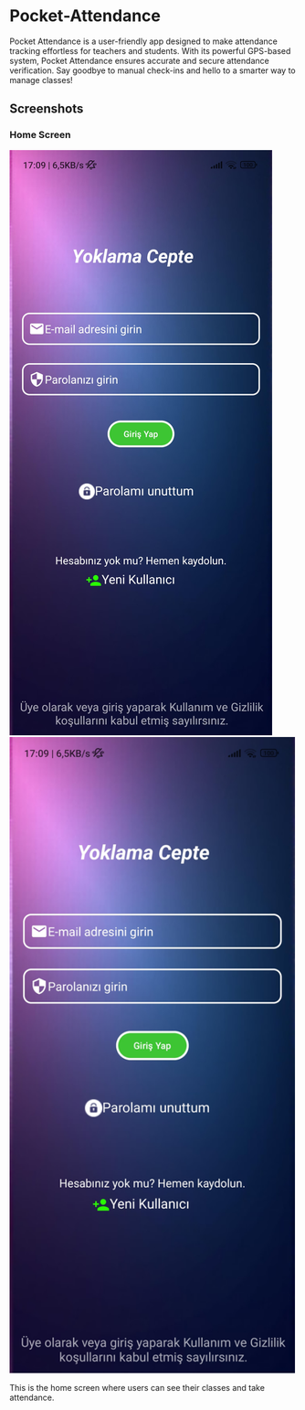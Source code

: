 # Pocket-Attendance
Pocket Attendance is a user-friendly app designed to make attendance tracking effortless for teachers and students. With its powerful GPS-based system, Pocket Attendance ensures accurate and secure attendance verification. Say goodbye to manual check-ins and hello to a smarter way to manage classes!

## Screenshots

### Home Screen
![Ana Sayfa](images/Screenshot_2025-01-09-17-09-41-961_com.example.yoklamaceptever3.jpg)
<img src="images/Screenshot_2025-01-09-17-09-41-961_com.example.yoklamaceptever3.jpg" alt="Screenshot" width="500"/>

This is the home screen where users can see their classes and take attendance.

